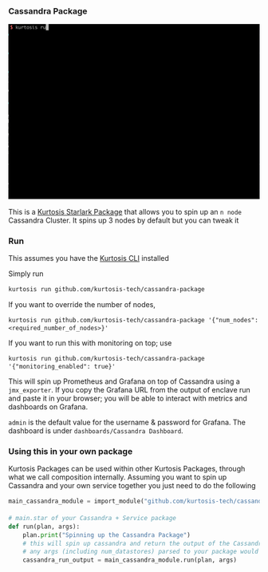 ### Cassandra Package

![Run of the Cassandra Package](/run.gif)

This is a [Kurtosis Starlark Package](https://docs.kurtosis.com/explanations/starlark) that allows you to spin up an `n node` Cassandra Cluster. It spins
up 3 nodes by default but you can tweak it

### Run

This assumes you have the [Kurtosis CLI](https://docs.kurtosis.com/cli) installed

Simply run

```bash
kurtosis run github.com/kurtosis-tech/cassandra-package
```

If you want to override the number of nodes,

```
kurtosis run github.com/kurtosis-tech/cassandra-package '{"num_nodes": <required_number_of_nodes>}'
```

If you want to run this with monitoring on top; use

```
kurtosis run github.com/kurtosis-tech/cassandra-package '{"monitoring_enabled": true}'
```

This will spin up Prometheus and Grafana on top of Cassandra using a `jmx_exporter`. If you copy the Grafana URL from the output of
enclave run and paste it in your browser; you will be able to interact with metrics and dashboards on Grafana.

`admin` is the default value for the username & password for Grafana. The dashboard is under `dashboards/Cassandra Dashboard`.

### Using this in your own package

Kurtosis Packages can be used within other Kurtosis Packages, through what we call composition internally. Assuming you want to spin up Cassandra and your own service
together you just need to do the following

```py
main_cassandra_module = import_module("github.com/kurtosis-tech/cassandra-package/main.star")

# main.star of your Cassandra + Service package
def run(plan, args):
    plan.print("Spinning up the Cassandra Package")
    # this will spin up cassandra and return the output of the Cassandra package [cassandra-node-0 .. casandra-node-n]
    # any args (including num_datastores) parsed to your package would get passed down to the Cassandra Package
    cassandra_run_output = main_cassandra_module.run(plan, args)
```
